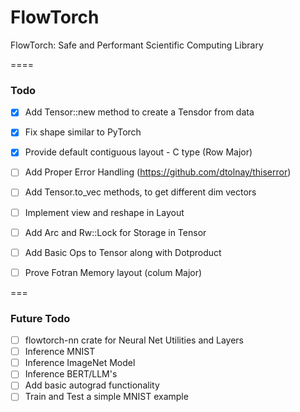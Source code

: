 # FlowTorch

FlowTorch: Safe and Performant Scientific Computing Library

====

### Todo

- [x] Add Tensor::new method to create a Tensdor from data
- [x] Fix shape similar to PyTorch
- [x] Provide default contiguous layout - C type (Row Major)
- [ ] Add Proper Error Handling (https://github.com/dtolnay/thiserror)
- [ ] Add Tensor.to_vec methods, to get different dim vectors
- [ ] Implement view and reshape in Layout
- [ ] Add Arc and Rw::Lock for Storage in Tensor
- [ ] Add Basic Ops to Tensor along with Dotproduct
- [ ] Prove Fotran Memory layout (colum Major)


===

###  Future Todo
- [ ] flowtorch-nn crate for Neural Net Utilities and Layers
- [ ] Inference MNIST
- [ ] Inference ImageNet Model
- [ ] Inference BERT/LLM's
- [ ] Add basic autograd functionality
- [ ] Train and Test a simple MNIST example